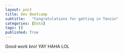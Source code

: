 ```yaml
---
layout: post
title: Dev Bootcamp
subtitle:   "Congratulations for getting in Tenzin"
categories: [Data]
tags: []
published: True
---
```


 Good work bro!
 YAY HAHA LOL
